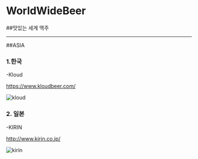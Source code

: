 # WorldWideBeer
##맛있는 세계 맥주 
***

##ASIA
### 1.한국
-Kloud 

<https://www.kloudbeer.com/>

![kloud](http://www.inews365.com/data/photos/201404/pp_335918_2_1396763400.jpg)

### 2. 일본
-KIRIN

<http://www.kirin.co.jp/>

![kirin](http://cfile226.uf.daum.net/image/23637E445200A7B609C1A8)
